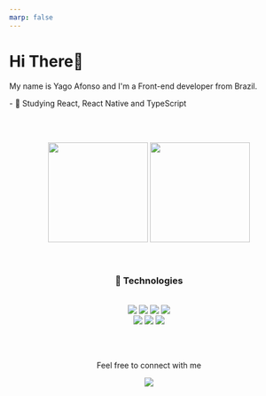 ```yaml
---
marp: false
---
```


<h1> Hi There👋</h1>
<p>My name is Yago Afonso and I'm a Front-end developer from Brazil.</p>
<p>- 🌱 Studying React, React Native and TypeScript</p>

<br><br>


<div align="center">
  <a href="https://github.com/yagoafonso"></a>
  <img height="180em" src="https://github-readme-stats.vercel.app/api?username=yagoafonso&show_icons=true&theme=dracula&include_all_commits=true&count_private=true"/>
  <img height="180em" src="https://github-readme-stats.vercel.app/api/top-langs/?username=yagoafonso&layout=compact&langs_count=7&theme=dracula"/>
</div>
<br><br>

 
<h3 align="center"> 🚀 Technologies </h3>
<br>
<div align="center">
  <span>
    <img src="https://img.shields.io/badge/JavaScript-323330?style=for-the-badge&logo=javascript&logoColor=F7DF1E"/>
    <img src="https://img.shields.io/badge/TypeScript-007ACC?style=for-the-badge&logo=typescript&logoColor=white"/>
    <img src="https://img.shields.io/badge/HTML5-E34F26?style=for-the-badge&logo=html5&logoColor=white"/>
    <img src="https://img.shields.io/badge/CSS3-1572B6?style=for-the-badge&logo=css3&logoColor=white"/>
  </span>
</div>
<div align="center">
  <span>
    <img src="https://img.shields.io/badge/React-20232A?style=for-the-badge&logo=react&logoColor=61DAFB"/>
    <img src="https://img.shields.io/badge/Tailwind_CSS-38B2AC?style=for-the-badge&logo=tailwind-css&logoColor=white"/>
    <img src="https://img.shields.io/badge/styled--components-DB7093?style=for-the-badge&logo=styled-components&logoColor=white"/>
  </span>
</div>

<br><br>


<p align="center">Feel free to connect with me</p>
<p align="center"><a href="https://www.linkedin.com/in/yago-afonso/" target="_blank"><img src="https://img.shields.io/badge/-LinkedIn-%230077B5?style=for-the-badge&logo=linkedin&logoColor=white" target="_blank"></a></p>
